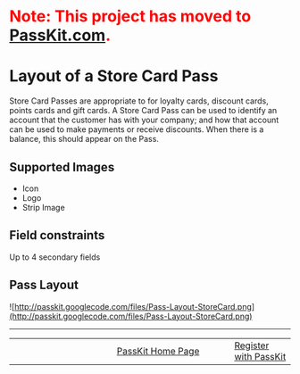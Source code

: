 # <font color='#ff0000'>Note: This project has moved to <a href='https://passkit.com/documentation/'>PassKit.com</a>.</font> #

# Layout of a Store Card Pass #

Store Card Passes are appropriate to for loyalty cards, discount cards, points cards and gift cards. A Store Card Pass can be used to identify an account that the customer has with your company; and how that account can be used to make payments or receive discounts. When there is a balance, this should appear on the Pass.

## Supported Images ##

  * Icon
  * Logo
  * Strip Image

## Field constraints ##

Up to 4 secondary fields

## Pass Layout ##

![http://passkit.googlecode.com/files/Pass-Layout-StoreCard.png](http://passkit.googlecode.com/files/Pass-Layout-StoreCard.png)


---

<table border='0'>
<blockquote><tr>
<blockquote><td width='361'></td>
<td width='353'><a href='http://PassKit.com/'>PassKit Home Page</a></td>
<td width='128'><a href='https://create.passkit.com'>Register with PassKit</a></td>
</blockquote></tr>
</table>